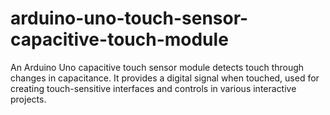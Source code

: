 # arduino-uno-touch-sensor-capacitive-touch-module
An Arduino Uno capacitive touch sensor module detects touch through changes in capacitance. It provides a digital signal when touched, used for creating touch-sensitive interfaces and controls in various interactive projects.
